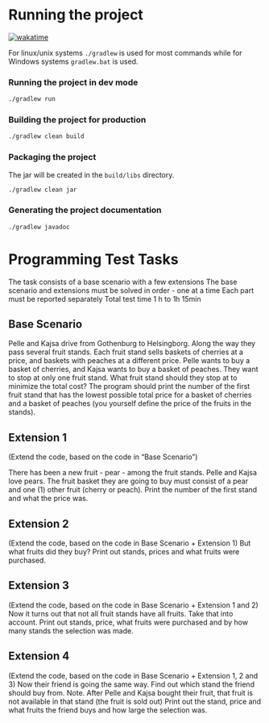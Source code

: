 # Running the project
[![wakatime](https://wakatime.com/badge/user/53fb229b-d6c8-4ee4-8592-c1aa087e5019/project/b35736fb-3758-4182-bba3-27a05e7b5a77.svg)](https://wakatime.com/badge/user/53fb229b-d6c8-4ee4-8592-c1aa087e5019/project/b35736fb-3758-4182-bba3-27a05e7b5a77)

For linux/unix systems `./gradlew` is used for most commands while for Windows systems `gradlew.bat` is used.

### Running the project in dev mode

```bash
./gradlew run
```

### Building the project for production

```bash
./gradlew clean build
```

### Packaging the project
The jar will be created in the `build/libs` directory.

```bash
./gradlew clean jar
```

### Generating the project documentation

```bash
./gradlew javadoc
```

# Programming Test Tasks
The task consists of a base scenario with a few extensions
The base scenario and extensions must be solved in order - one at a time
Each part must be reported separately
Total test time 1 h to 1h 15min

## Base Scenario
Pelle and Kajsa drive from Gothenburg to Helsingborg. Along the way
they pass several fruit stands.
Each fruit stand sells baskets of cherries at a price, and baskets with
peaches at a different price.
Pelle wants to buy a basket of cherries, and Kajsa wants to buy a
basket of peaches. They want to stop at only one fruit stand.
What fruit stand should they stop at to minimize the total cost?
The program should print the number of the first fruit stand that has
the lowest possible total price for a basket of cherries and a basket of
peaches (you yourself define the price of the fruits in the stands).

## Extension 1
(Extend the code, based on the code in “Base Scenario”)

There has been a new fruit - pear - among the fruit stands.
Pelle and Kajsa love pears. The fruit basket they are going to buy
must consist of a pear and one (1) other fruit (cherry or peach).
Print the number of the first stand and what the price was.

## Extension 2
(Extend the code, based on the code in Base Scenario + Extension 1)
But what fruits did they buy?
Print out stands, prices and what fruits were purchased.

## Extension 3
(Extend the code, based on the code in Base Scenario + Extension 1
and 2)
Now it turns out that not all fruit stands have all fruits.
Take that into account.
Print out stands, price, what fruits were purchased and by how many
stands the selection was made.

## Extension 4
(Extend the code, based on the code in Base Scenario + Extension 1, 2
and 3)
Now their friend is going the same way. Find out which stand the
friend should buy from.
Note. After Pelle and Kajsa bought their fruit, that fruit is not
available in that stand (the fruit is sold out)
Print out the stand, price and what fruits the friend buys and how
large the selection was.
